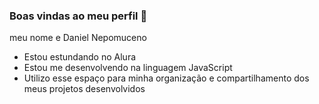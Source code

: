 ### Boas vindas ao meu perfil 🦊

meu nome e Daniel Nepomuceno

- Estou estundando no Alura
- Estou me desenvolvendo na linguagem JavaScript
- Utilizo esse espaço para minha organização e compartilhamento dos meus projetos desenvolvidos
